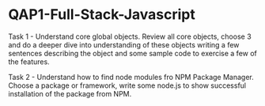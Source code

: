 # QAP1-Full-Stack-Javascript

Task 1 - Understand core global objects. Review all core objects, choose 3 and do a deeper dive into understanding of these objects writing a few sentences describing the object and some sample code to exercise a few of the features.

Task 2 - Understand how to find node modules fro NPM Package Manager. Choose a package or framework, write some node.js to show successful installation of the package from NPM.
